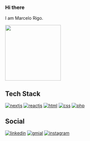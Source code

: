 ### Hi there

I am Marcelo Rigo.

<div>
  <img height="180em" src="https://github-readme-stats.vercel.app/api/top-langs/?username=marckrigo&layout=compact&langs_count=7&theme=dracula"/>
</div>

<h2>Tech Stack</h2>

[![nextjs](https://img.shields.io/badge/next.js-000000?style=for-the-badge&logo=nextdotjs&logoColor=white)](https://nextjs.org)
[![reactjs](https://img.shields.io/badge/React-20232A?style=for-the-badge&logo=react&logoColor=61DAFB)](https://reactjs.org)
[![html](https://img.shields.io/badge/HTML5-E34F26?style=for-the-badge&logo=html5&logoColor=white)](https://developer.mozilla.org/en-US/docs/Glossary/HTML5)
[![css](https://img.shields.io/badge/CSS3-1572B6?style=for-the-badge&logo=css3&logoColor=white)](https://developer.mozilla.org/en-US/docs/Web/CSS)
[![php](https://img.shields.io/badge/PHP-777BB4?style=for-the-badge&logo=php&logoColor=white)](https://www.php.net/)
  
<h2>Social</h2>

[![linkedin](https://img.shields.io/badge/-LinkedIn-%230077B5?style=for-the-badge&logo=linkedin&logoColor=white)](https://www.linkedin.com/in/marcelo-rigo-559471229/)
[![gmial](https://img.shields.io/badge/-Gmail-%23333?style=for-the-badge&logo=gmail&logoColor=white)](mailto:marckrigo@gmail.com)
[![instagram](https://img.shields.io/badge/-Instagram-%23E4405F?style=for-the-badge&logo=instagram&logoColor=white)](https://instagram.com/marckrigo)

